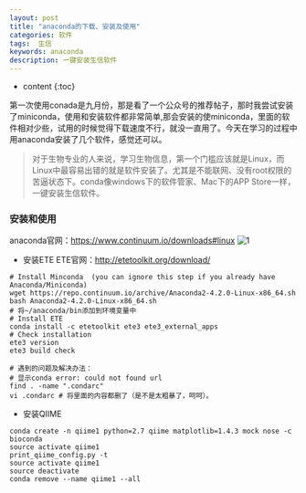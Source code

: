 ```yaml
---
layout: post
title: "anaconda的下载、安装及使用"
categories: 软件
tags:  生信
keywords: anaconda
description: 一键安装生信软件
---
```


* content
{:toc}


第一次使用conada是九月份，那是看了一个公众号的推荐帖子，那时我尝试安装了miniconda，使用和安装软件都非常简单,那会安装的使miniconda，里面的软件相对少些，试用的时候觉得下载速度不行，就没一直用了。今天在学习的过程中用anaconda安装了几个软件，感觉还可以。

> 对于生物专业的人来说，学习生物信息，第一个门槛应该就是Linux，而Linux中最容易出错的就是软件安装了。尤其是不能联网、没有root权限的苦逼状态下。conda像windows下的软件管家、Mac下的APP Store一样，一键安装生信软件。






### 安装和使用
anaconda官网：https://www.continuum.io/downloads#linux
![1](http://o7zaxp1i2.bkt.clouddn.com/f12d7cb6-0506-40b0-a1ab-d043855ae2a2.png)

- 安装ETE
ETE官网：http://etetoolkit.org/download/

```
# Install Minconda  (you can ignore this step if you already have Anaconda/Miniconda)
wget https://repo.continuum.io/archive/Anaconda2-4.2.0-Linux-x86_64.sh
bash Anaconda2-4.2.0-Linux-x86_64.sh
# 将~/anaconda/bin添加到环境变量中
# Install ETE
conda install -c etetoolkit ete3 ete3_external_apps
# Check installation
ete3 version
ete3 build check

# 遇到的问题及解决办法：
# 显示conda error: could not found url
find . -name ".condarc"
vi .condarc # 将里面的内容都删了（是不是太粗暴了，呵呵）。
```

- 安装QIIME
```
conda create -n qiime1 python=2.7 qiime matplotlib=1.4.3 mock nose -c bioconda
source activate qiime1
print_qiime_config.py -t
source activate qiime1
source deactivate
conda remove --name qiime1 --all
```



